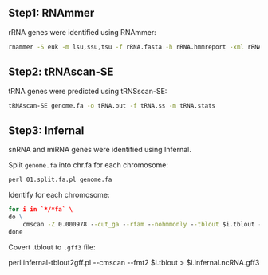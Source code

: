 ## Step1: RNAmmer

rRNA genes were identified using RNAmmer:

``` bat
rnammer -S euk -m lsu,ssu,tsu -f rRNA.fasta -h rRNA.hmmreport -xml rRNA.xml -gff rRNA.gff < ./genome.fa
```

## Step2: tRNAscan-SE

tRNA genes were predicted using tRNSscan-SE:

``` bat
tRNAscan-SE genome.fa -o tRNA.out -f tRNA.ss -m tRNA.stats
```

## Step3: Infernal

snRNA and miRNA genes were identified using Infernal.

Split `genome.fa` into chr.fa for each chromosome:

``` bat
perl 01.split.fa.pl genome.fa
```

Identify for each chromosome:

``` bat
for i in `*/*fa` \
do \
    cmscan -Z 0.000978 --cut_ga --rfam --nohmmonly --tblout $i.tblout --fmt 2 --clanin ./Rfam/Rfam.clanin ./Rfam/Rfam.cm $i > $i.cmscan \
done
```

Covert .tblout to `.gff3` file:

perl infernal-tblout2gff.pl --cmscan --fmt2 $i.tblout > $i.infernal.ncRNA.gff3

